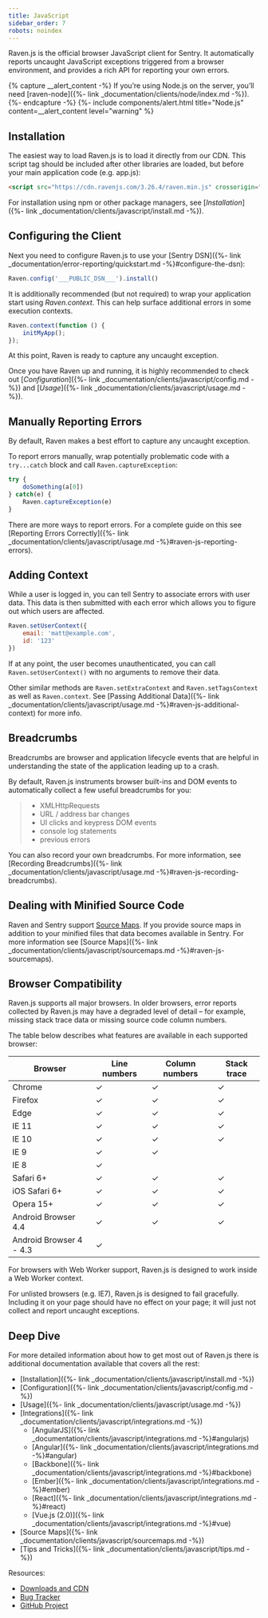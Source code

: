 ```yaml
---
title: JavaScript
sidebar_order: 7
robots: noindex
---
```


Raven.js is the official browser JavaScript client for Sentry. It automatically reports uncaught JavaScript exceptions triggered from a browser environment, and provides a rich API for reporting your own errors.

{% capture __alert_content -%}
If you’re using Node.js on the server, you’ll need [raven-node]({%- link _documentation/clients/node/index.md -%}).{%- endcapture -%}
{%- include components/alert.html
    title="Node.js"
    content=__alert_content
    level="warning"
%}

<!-- WIZARD -->
## Installation

The easiest way to load Raven.js is to load it directly from our CDN. This script tag should be included after other libraries are loaded, but before your main application code (e.g. app.js):

```html
<script src="https://cdn.ravenjs.com/3.26.4/raven.min.js" crossorigin="anonymous"></script>
```

For installation using npm or other package managers, see [_Installation_]({%- link _documentation/clients/javascript/install.md -%}).

## Configuring the Client

Next you need to configure Raven.js to use your [Sentry DSN]({%- link _documentation/error-reporting/quickstart.md -%}#configure-the-dsn):

```javascript
Raven.config('___PUBLIC_DSN___').install()
```

It is additionally recommended (but not required) to wrap your application start using _Raven.context_. This can help surface additional errors in some execution contexts.

```javascript
Raven.context(function () {
    initMyApp();
});
```

At this point, Raven is ready to capture any uncaught exception.

Once you have Raven up and running, it is highly recommended to check out [_Configuration_]({%- link _documentation/clients/javascript/config.md -%}) and [_Usage_]({%- link _documentation/clients/javascript/usage.md -%}).

## Manually Reporting Errors

By default, Raven makes a best effort to capture any uncaught exception.

To report errors manually, wrap potentially problematic code with a `try...catch` block and call `Raven.captureException`:

```javascript
try {
    doSomething(a[0])
} catch(e) {
    Raven.captureException(e)
}
```

There are more ways to report errors. For a complete guide on this see [Reporting Errors Correctly]({%- link _documentation/clients/javascript/usage.md -%}#raven-js-reporting-errors).
<!-- ENDWIZARD -->

## Adding Context

While a user is logged in, you can tell Sentry to associate errors with user data. This data is then submitted with each error which allows you to figure out which users are affected.

```javascript
Raven.setUserContext({
    email: 'matt@example.com',
    id: '123'
})
```

If at any point, the user becomes unauthenticated, you can call `Raven.setUserContext()` with no arguments to remove their data.

Other similar methods are `Raven.setExtraContext` and `Raven.setTagsContext` as well as `Raven.context`. See [Passing Additional Data]({%- link _documentation/clients/javascript/usage.md -%}#raven-js-additional-context) for more info.

## Breadcrumbs

Breadcrumbs are browser and application lifecycle events that are helpful in understanding the state of the application leading up to a crash.

By default, Raven.js instruments browser built-ins and DOM events to automatically collect a few useful breadcrumbs for you:

> -   XMLHttpRequests
> -   URL / address bar changes
> -   UI clicks and keypress DOM events
> -   console log statements
> -   previous errors

You can also record your own breadcrumbs. For more information, see [Recording Breadcrumbs]({%- link _documentation/clients/javascript/usage.md -%}#raven-js-recording-breadcrumbs).

## Dealing with Minified Source Code

Raven and Sentry support [Source Maps](http://www.html5rocks.com/en/tutorials/developertools/sourcemaps/). If you provide source maps in addition to your minified files that data becomes available in Sentry. For more information see [Source Maps]({%- link _documentation/clients/javascript/sourcemaps.md -%}#raven-js-sourcemaps).

## Browser Compatibility

Raven.js supports all major browsers. In older browsers, error reports collected by Raven.js may have a degraded level of detail – for example, missing stack trace data or missing source code column numbers.

The table below describes what features are available in each supported browser:

| Browser | Line numbers | Column numbers | Stack trace |
| --- | --- | --- | --- |
| Chrome | ✓ | ✓ | ✓ |
| Firefox | ✓ | ✓ | ✓ |
| Edge | ✓ | ✓ | ✓ |
| IE 11 | ✓ | ✓ | ✓ |
| IE 10 | ✓ | ✓ | ✓ |
| IE 9 | ✓ | ✓ |   |
| IE 8 | ✓ |   |   |
| Safari 6+ | ✓ | ✓ | ✓ |
| iOS Safari 6+ | ✓ | ✓ | ✓ |
| Opera 15+ | ✓ | ✓ | ✓ |
| Android Browser 4.4 | ✓ | ✓ | ✓ |
| Android Browser 4 - 4.3 | ✓ |   |   |

For browsers with Web Worker support, Raven.js is designed to work inside a Web Worker context.

For unlisted browsers (e.g. IE7), Raven.js is designed to fail gracefully. Including it on your page should have no effect on your page; it will just not collect and report uncaught exceptions.

## Deep Dive

For more detailed information about how to get most out of Raven.js there is additional documentation available that covers all the rest:

-   [Installation]({%- link _documentation/clients/javascript/install.md -%})
-   [Configuration]({%- link _documentation/clients/javascript/config.md -%})
-   [Usage]({%- link _documentation/clients/javascript/usage.md -%})
-   [Integrations]({%- link _documentation/clients/javascript/integrations.md -%})
    -   [AngularJS]({%- link _documentation/clients/javascript/integrations.md -%}#angularjs)
    -   [Angular]({%- link _documentation/clients/javascript/integrations.md -%}#angular)
    -   [Backbone]({%- link _documentation/clients/javascript/integrations.md -%}#backbone)
    -   [Ember]({%- link _documentation/clients/javascript/integrations.md -%}#ember)
    -   [React]({%- link _documentation/clients/javascript/integrations.md -%}#react)
    -   [Vue.js (2.0)]({%- link _documentation/clients/javascript/integrations.md -%}#vue)
-   [Source Maps]({%- link _documentation/clients/javascript/sourcemaps.md -%})
-   [Tips and Tricks]({%- link _documentation/clients/javascript/tips.md -%})

Resources:

-   [Downloads and CDN](http://ravenjs.com/)
-   [Bug Tracker](http://github.com/getsentry/raven-js/issues)
-   [GitHub Project](http://github.com/getsentry/raven-js)
